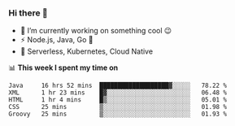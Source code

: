 ### Hi there 👋

<!--
**nodejh/nodejh** is a ✨ _special_ ✨ repository because its `README.md` (this file) appears on your GitHub profile.

Here are some ideas to get you started:

- 🔭 I’m currently working on ...
- 🌱 I’m currently learning ...
- 👯 I’m looking to collaborate on ...
- 🤔 I’m looking for help with ...
- 💬 Ask me about ...
- 📫 How to reach me: ...
- 😄 Pronouns: ...
- ⚡ Fun fact: ...
-->

- 🔭 I’m currently working on something cool :wink:
- ⚡ Node.js, Java, Go :thought_balloon:
- 🤖 Serverless, Kubernetes, Cloud Native

📊 **This week I spent my time on**

<!--START_SECTION:waka-->
```text
Java     16 hrs 52 mins  ███████████████████▓░░░░░   78.22 % 
XML      1 hr 23 mins    █▓░░░░░░░░░░░░░░░░░░░░░░░   06.48 % 
HTML     1 hr 4 mins     █▒░░░░░░░░░░░░░░░░░░░░░░░   05.01 % 
CSS      25 mins         ▒░░░░░░░░░░░░░░░░░░░░░░░░   01.98 % 
Groovy   25 mins         ▒░░░░░░░░░░░░░░░░░░░░░░░░   01.93 % 
```
<!--END_SECTION:waka-->


<!--
:traffic_light: **Visitors**

![visitors](https://visitor-badge.glitch.me/badge?page_id=nodejh.nodejh)
-->
